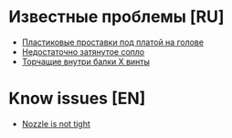 # Известные проблемы [RU]

* [Пластиковые проставки под платой на голове](MKS_THR_Spacers_ru.md)
* [Недостаточно затянутое сопло](Nozzle_not_tight_ru.md)
* [Торчащие внутри балки X винты](stick_out_screws_in_bolster_ru.md)

# Know issues [EN]
* [Nozzle is not tight](Nozzle_not_tight_en.md)